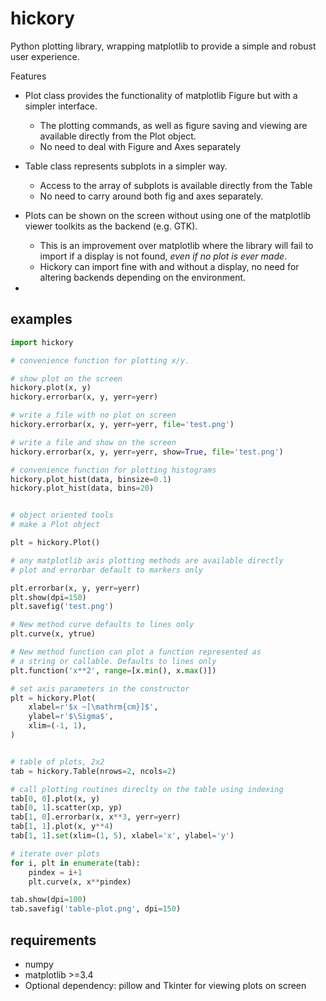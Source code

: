 # hickory

Python plotting library, wrapping matplotlib to provide a simple and robust
user experience.

Features

- Plot class provides the functionality of matplotlib Figure but with a simpler interface.
    - The plotting commands, as well as figure saving and viewing are available directly from the Plot object.
    - No need to deal with Figure and Axes separately
- Table class represents subplots in a simpler way.
    - Access to the array of subplots is available directly from the Table
    - No need to carry around both fig and axes separately.
- Plots can be shown on the screen without using one of the matplotlib viewer toolkits as the backend (e.g. GTK).
    - This is an improvement over matplotlib where the library will fail to import if a display is not found, *even if no plot is ever made*.
    - Hickory can import fine with and without a display, no need for altering backends depending on the environment.

- 
## examples 

```python
import hickory

# convenience function for plotting x/y.

# show plot on the screen
hickory.plot(x, y)
hickory.errorbar(x, y, yerr=yerr)

# write a file with no plot on screen
hickory.errorbar(x, y, yerr=yerr, file='test.png')

# write a file and show on the screen
hickory.errorbar(x, y, yerr=yerr, show=True, file='test.png')

# convenience function for plotting histograms
hickory.plot_hist(data, binsize=0.1)
hickory.plot_hist(data, bins=20)


# object oriented tools
# make a Plot object

plt = hickory.Plot()

# any matplotlib axis plotting methods are available directly
# plot and errorbar default to markers only

plt.errorbar(x, y, yerr=yerr)
plt.show(dpi=150)
plt.savefig('test.png')

# New method curve defaults to lines only
plt.curve(x, ytrue)

# New method function can plot a function represented as
# a string or callable. Defaults to lines only
plt.function('x**2', range=[x.min(), x.max()])

# set axis parameters in the constructor
plt = hickory.Plot(
    xlabel=r'$x ~[\mathrm{cm}]$',
    ylabel=r'$\Sigma$',
    xlim=(-1, 1),
)


# table of plots, 2x2
tab = hickory.Table(nrows=2, ncols=2)

# call plotting routines direclty on the table using indexing
tab[0, 0].plot(x, y)
tab[0, 1].scatter(xp, yp)
tab[1, 0].errorbar(x, x**3, yerr=yerr)
tab[1, 1].plot(x, y**4)
tab[1, 1].set(xlim=(1, 5), xlabel='x', ylabel='y')

# iterate over plots
for i, plt in enumerate(tab):
    pindex = i+1
    plt.curve(x, x**pindex)

tab.show(dpi=100)
tab.savefig('table-plot.png', dpi=150)
```

## requirements

- numpy
- matplotlib >=3.4
- Optional dependency: pillow and Tkinter for viewing plots on screen
